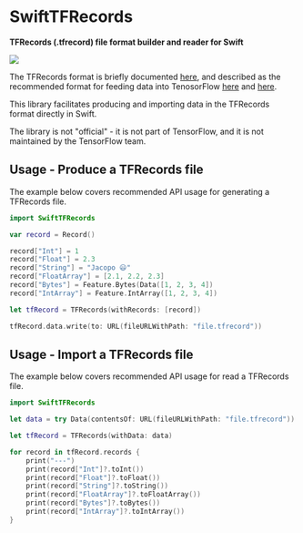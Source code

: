 # SwiftTFRecords
**TFRecords (.tfrecord) file format builder and reader for Swift**

![](https://github.com/jacopomangiavacchi/swifttfrecords/workflows/CI%20Build/badge.svg)

The TFRecords format is briefly documented
[here](https://www.tensorflow.org/api_guides/python/python_io#tfrecords_format_details),
and described as the recommended format for feeding data into TenosorFlow
[here](https://www.tensorflow.org/api_guides/python/reading_data#standard_tensorflow_format)
and
[here](https://www.tensorflow.org/api_guides/python/io_ops#example_protocol_buffer).

This library facilitates producing and importing data in the TFRecords format directly in
Swift. 

The library is not "official" - it is not part of TensorFlow, and it is not maintained by the TensorFlow team.

## Usage - Produce a TFRecords file

The example below covers recommended API usage for generating a TFRecords file.

```swift
import SwiftTFRecords

var record = Record()

record["Int"] = 1
record["Float"] = 2.3
record["String"] = "Jacopo 😃"
record["FloatArray"] = [2.1, 2.2, 2.3]
record["Bytes"] = Feature.Bytes(Data([1, 2, 3, 4])
record["IntArray"] = Feature.IntArray([1, 2, 3, 4])

let tfRecord = TFRecords(withRecords: [record])

tfRecord.data.write(to: URL(fileURLWithPath: "file.tfrecord"))

```

## Usage - Import a TFRecords file 

The example below covers recommended API usage for read a TFRecords file.

```swift
import SwiftTFRecords

let data = try Data(contentsOf: URL(fileURLWithPath: "file.tfrecord"))

let tfRecord = TFRecords(withData: data)

for record in tfRecord.records {
    print("---")
    print(record["Int"]?.toInt())
    print(record["Float"]?.toFloat())
    print(record["String"]?.toString())
    print(record["FloatArray"]?.toFloatArray())
    print(record["Bytes"]?.toBytes())
    print(record["IntArray"]?.toIntArray())
}

```
